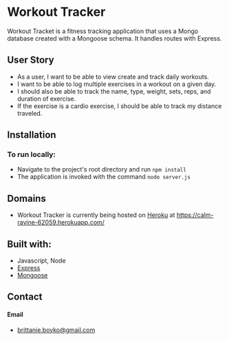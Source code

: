 # Workout Tracker

Workout Tracket is a fitness tracking application that uses a Mongo database created with a Mongoose schema. It handles routes with Express.

## User Story

* As a user, I want to be able to view create and track daily workouts.
* I want to be able to log multiple exercises in a workout on a given day.
* I should also be able to track the name, type, weight, sets, reps, and duration of exercise.
* If the exercise is a cardio exercise, I should be able to track my distance traveled.

## Installation
### To run locally:
* Navigate to the project's root directory and run `npm install`
* The application is invoked with the command `node server.js`

## Domains
* Workout Tracker is currently being hosted on [Heroku](https://heroku.com/) at https://calm-ravine-62059.herokuapp.com/


## Built with:
* Javascript, Node
* [Express](https://www.npmjs.com/package/express/)
* [Mongoose](https://www.npmjs.com/package/mongoose)


## Contact
#### Email
* brittanie.boyko@gmail.com
